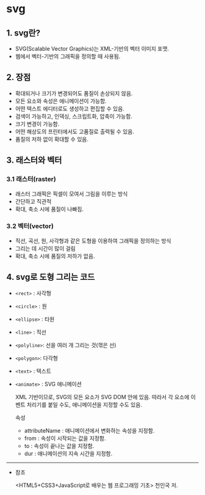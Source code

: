 # svg

## 1. svg란?

- SVG(Scalable Vector Graphics)는 XML-기반의 벡터 이미지 포맷.
- 웹에서 벡터-기반의 그래픽을 정의할 때 사용됨.

## 2. 장점

- 확대되거나 크기가 변경되어도 품질이 손상되지 않음.
- 모든 요소와 속성은 애니메이션이 가능함.
- 어떤 텍스트 에디터로도 생성하고 편집할 수 있음.
- 검색이 가능하고, 인덱싱, 스크립트화, 압축이 가능함.
- 크기 변경이 가능함.
- 어떤 해상도의 프린터에서도 고품질로 출력될 수 있음.
- 품질의 저하 없이 확대할 수 있음.

## 3. 래스터와 벡터

### 3.1 래스터(raster)

- 래스터 그래픽은 픽셀이 모여서 그림을 이루는 방식
- 간단하고 직관적
- 확대, 축소 시에 품질이 나빠짐.

### 3.2 벡터(vector)

- 직선, 곡선, 원, 사각형과 같은 도형을 이용하여 그래픽을 정의하는 방식
- 그리는 데 시간이 많이 걸림
- 확대, 축소 시에 품질의 저하가 없음.

## 4. svg로 도형 그리는 코드

- `<rect>` : 사각형
- `<circle>` : 원
- `<ellipse>` : 타원
- `<line>` : 직선
- `<polyline>`: 선을 여러 개 그리는 것(꺾은 선)
- `<polygon>`: 다각형
- `<text>` : 텍스트
- `<animate>` : SVG 애니메이션

    XML 기반이므로, SVG의 모든 요소가 SVG DOM 안에 있음. 따라서 각 요소에 이벤트 처리기를 붙일 수도, 애니메이션을 지정할 수도 있음.

    <animate> 속성
    - attributeName : 애니메이션에서 변화하는 속성을 지정함.
    - from : 속성이 시작되는 값을 지정함.
    - to : 속성이 끝나는 값을 지정함.
    - dur : 애니메이션의 지속 시간을 지정함.

---

- 참조

    <HTML5+CSS3+JavaScript로 배우는 웹 프로그래밍 기초> 천인국 저.
